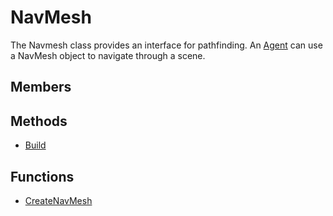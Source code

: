 # NavMesh #
The Navmesh class provides an interface for pathfinding. An [Agent](CPP_Agent.md) can use a NavMesh object to navigate through a scene.

## Members ##

## Methods ##
- [Build](CPP_NavMesh_Build.md)

## Functions ##
- [CreateNavMesh](CPP_CreateNavMesh.md)
